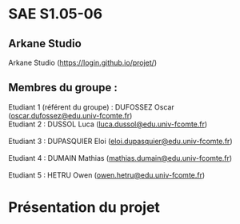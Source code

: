 # SAE S1.05-06

## Arkane Studio    

Arkane Studio (https://login.github.io/projet/)

## Membres du groupe :

Etudiant 1 (référent du groupe) : DUFOSSEZ Oscar (oscar.dufossez@edu.univ-fcomte.fr)<br> 
Etudiant 2 : DUSSOL Luca (luca.dussol@edu.univ-fcomte.fr)<br>    
Etudiant 3 : DUPASQUIER Eloi (eloi.dupasquier@edu.univ-fcomte.fr)<br>  
Etudiant 4 : DUMAIN Mathias (mathias.dumain@edu.univ-fcomte.fr)<br>   
Etudiant 5 : HETRU Owen (owen.hetru@edu.univ-fcomte.fr)<br>  

# Présentation du projet
